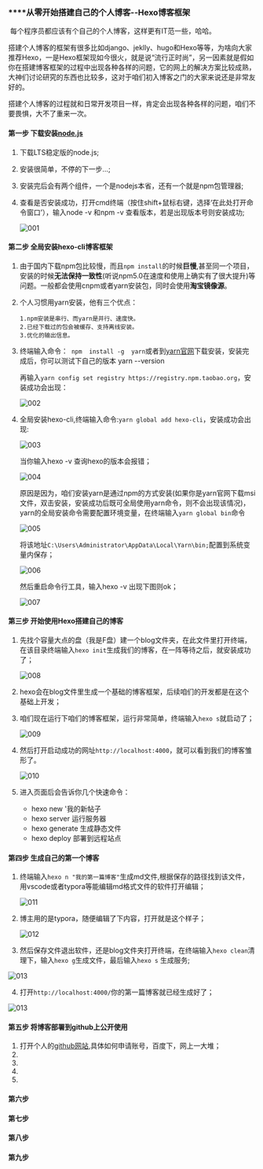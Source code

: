 ### ****从零开始搭建自己的个人博客--Hexo博客框架

​	每个程序员都应该有个自己的个人博客，这样更有IT范一些，哈哈。

​	搭建个人博客的框架有很多比如django、jeklly、hugo和Hexo等等，为啥向大家推荐Hexo，一是Hexo框架现如今很火，就是说“流行正时尚”，另一因素就是假如你在搭建博客框架的过程中出现各种各样的问题，它的网上的解决方案比较成熟，大神们讨论研究的东西也比较多，这对于咱们初入博客之门的大家来说还是非常友好的。

​	搭建个人博客的过程就和日常开发项目一样，肯定会出现各种各样的问题，咱们不要畏惧，大不了重来一次。

#### 第一步  下载安装[node.js](https://nodejs.org/en/)

1. 下载LTS稳定版的node.js;

2. 安装很简单，不停的下一步...;

3. 安装完后会有两个组件，一个是nodejs本省，还有一个就是npm包管理器;

4. 查看是否安装成功，打开cmd终端（按住shift+鼠标右键，选择‘在此处打开命令窗口’），输入node -v 和npm -v 查看版本，若是出现版本号则安装成功;

   ![001](images/001.png)

#### 第二步   全局安装hexo-cli博客框架

1. 由于国内下载npm包比较慢，而且`npm install`的时候**巨慢**,甚至同一个项目，安装的时候**无法保持一致性**(听说npm5.0在速度和使用上确实有了很大提升)等问题。一般都会使用cnpm或者yarn安装包，同时会使用**淘宝镜像源**。

2. 个人习惯用yarn安装，他有三个优点：

   ```
   1.npm安装是串行、而yarn是并行、速度快。
   2.已经下载过的包会被缓存、支持离线安装。
   3.优化的输出信息。
   ```

3. 终端输入命令：` npm  install -g  yarn`或者到[yarn官网](https://yarnpkg.com/zh-Hant/docs/install#windows-stable)下载安装，安装完成后，你可以测试下自己的版本 yarn --version

   再输入`yarn config set registry https://registry.npm.taobao.org`，安装成功会出现：

   ![002](images/002.png)

4. 全局安装hexo-cli,终端输入命令:`yarn global add hexo-cli`，安装成功会出现:


   ![003](images/003.png)

   当你输入hexo -v 查询hexo的版本会报错；

   ![004](images/004.png)

   原因是因为，咱们安装yarn是通过npm的方式安装(如果你是yarn官网下载msi文件，双击安装，安装成功后既可全局使用yarn命令，则不会出现该情况)，yarn的全局安装命令需要配置环境变量，在终端输入`yarn global bin`命令

   ![005](images/005.png)

   将该地址`C:\Users\Administrator\AppData\Local\Yarn\bin;`配置到系统变量内保存；

   ![006](images/006.png)

   然后重启命令行工具，输入hexo -v 出现下图则ok；

   ![007](images/007.png)

#### 第三步    开始使用Hexo搭建自己的博客

1. 先找个容量大点的盘（我是F盘）建一个blog文件夹，在此文件里打开终端，在该目录终端输入`hexo init`生成我们的博客，在一阵等待之后，就安装成功了；

   ![008](images/008.png)

2. hexo会在blog文件里生成一个基础的博客框架，后续咱们的开发都是在这个基础上开发；

3. 咱们现在运行下咱们的博客框架，运行非常简单，终端输入`hexo s`就启动了；

   ![009](images/009.png)

4. 然后打开启动成功的网址`http://localhost:4000`，就可以看到我们的博客雏形了。

   ![010](images/010.png)

5. 进入页面后会告诉你几个快速命令：

   - hexo new '我的新帖子
   - hexo server 运行服务器
   - hexo generate 生成静态文件
   - hexo deploy 部署到远程站点

#### 第四步    生成自己的第一个博客

1. 终端输入`hexo n "我的第一篇博客"`生成md文件,根据保存的路径找到该文件，用vscode或者typora等能编辑md格式文件的软件打开编辑；

   ![011](images/011.png)

2. 博主用的是typora，随便编辑了下内容，打开就是这个样子；

   ![012](images/012.png)

3.  然后保存文件退出软件，还是blog文件夹打开终端，在终端输入`hexo clean`清理下，输入`hexo g`生成文件，最后输入`hexo s` 生成服务;

   ![013](images/013.png)

4.  打开`http://localhost:4000/`你的第一篇博客就已经生成好了；

   ![013](/images/014.png)

#### 第五步  将博客部署到github上公开使用

1. 打开个人的[github网站](https://github.com/),具体如何申请账号，百度下，网上一大堆；
2.  
3.  
4.  
5.  

#### 第六步

#### 第七步

#### 第八步

#### 第九步





